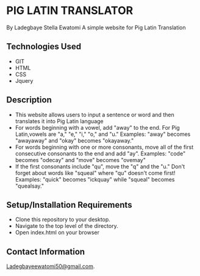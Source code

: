 # PIG LATIN TRANSLATOR
By Ladegbaye Stella Ewatomi
A simple website for Pig Latin Translation

## Technologies Used
* GIT
* HTML
* CSS
* Jquery

## Description
* This website allows users to input a sentence or word
  and then translates it into Pig Latin language
*  For words beginning with a vowel, add "away" to the end. For Pig Latin,vowels are  "a," "e," "i," "o," and "u."  Examples: "away" becomes "awayaway" and "okay" becomes "okayaway." 
* For words beginning with one or more consonants, move all of the first consecutive consonants to the end and add "ay". Examples: "code" becomes "odecay" and "move" becomes "ovemay"
* If the first consonants include "qu", move the "q" and the "u." Don't forget about words like "squeal" where "qu" doesn't come first! Examples: "quick" becomes "ickquay" while "squeal" becomes "quealsay."

## Setup/Installation Requirements
* Clone this repository to your desktop.
* Navigate to the top level of the directory.
* Open index.html on your browser

## Contact Information
Ladegbayeewatomi50@gmail.com.
